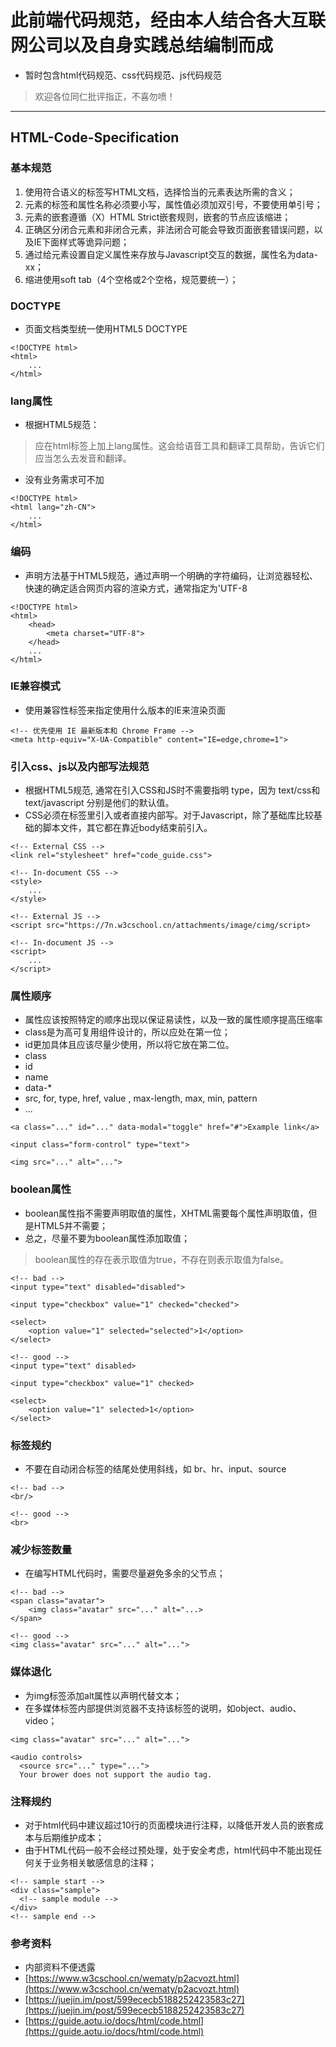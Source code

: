 # 此前端代码规范，经由本人结合各大互联网公司以及自身实践总结编制而成
+ 暂时包含html代码规范、css代码规范、js代码规范
> 欢迎各位同仁批评指正，不喜勿喷！
---
## HTML-Code-Specification

### 基本规范
1. 使用符合语义的标签写HTML文档，选择恰当的元素表达所需的含义；
2. 元素的标签和属性名称必须要小写，属性值必须加双引号，不要使用单引号；
3. 元素的嵌套遵循（X）HTML Strict嵌套规则，嵌套的节点应该缩进；
4. 正确区分闭合元素和非闭合元素，非法闭合可能会导致页面嵌套错误问题，以及IE下面样式等诡异问题；
5. 通过给元素设置自定义属性来存放与Javascript交互的数据，属性名为data-xx；
6. 缩进使用soft tab（4个空格或2个空格，规范要统一）；

### DOCTYPE 
+ 页面文档类型统一使用HTML5 DOCTYPE
```
<!DOCTYPE html>
<html>
    ...
</html>
```

### lang属性
+ 根据HTML5规范：
> 应在html标签上加上lang属性。这会给语音工具和翻译工具帮助，告诉它们应当怎么去发音和翻译。
+ 没有业务需求可不加
```
<!DOCTYPE html>
<html lang="zh-CN">
    ...
</html>
```

### 编码 
+ 声明方法基于HTML5规范，通过声明一个明确的字符编码，让浏览器轻松、快速的确定适合网页内容的渲染方式，通常指定为'UTF-8
```
<!DOCTYPE html>
<html>
    <head>
        <meta charset="UTF-8">
    </head>
    ...
</html>
```

### IE兼容模式
+ 使用兼容性<meta>标签来指定使用什么版本的IE来渲染页面
```
<!-- 优先使用 IE 最新版本和 Chrome Frame -->
<meta http-equiv="X-UA-Compatible" content="IE=edge,chrome=1">
```

### 引入css、js以及内部写法规范
+ 根据HTML5规范, 通常在引入CSS和JS时不需要指明 type，因为 text/css和 text/javascript 分别是他们的默认值。
+ CSS必须在<head></head>标签里引入或者直接内部写。对于Javascript，除了基础库比较基础的脚本文件，其它都在靠近body结束前引入。
```
<!-- External CSS -->
<link rel="stylesheet" href="code_guide.css">

<!-- In-document CSS -->
<style>
    ...
</style>

<!-- External JS -->
<script src="https://7n.w3cschool.cn/attachments/image/cimg/script>

<!-- In-document JS -->
<script>
    ...
</script>
```

### 属性顺序
+ 属性应该按照特定的顺序出现以保证易读性，以及一致的属性顺序提高压缩率
+ class是为高可复用组件设计的，所以应处在第一位；
+ id更加具体且应该尽量少使用，所以将它放在第二位。
 + class
 + id
 + name
 + data-*
 + src, for, type, href, value , max-length, max, min, pattern
 + ...
```
<a class="..." id="..." data-modal="toggle" href="#">Example link</a>

<input class="form-control" type="text">

<img src="..." alt="...">
```

### boolean属性
+ boolean属性指不需要声明取值的属性，XHTML需要每个属性声明取值，但是HTML5并不需要；
+ 总之，尽量不要为boolean属性添加取值；
> boolean属性的存在表示取值为true，不存在则表示取值为false。
```
<!-- bad -->
<input type="text" disabled="disabled">

<input type="checkbox" value="1" checked="checked">

<select>
    <option value="1" selected="selected">1</option>
</select>

<!-- good -->
<input type="text" disabled>

<input type="checkbox" value="1" checked>

<select>
    <option value="1" selected>1</option>
</select>
```

### 标签规约
+ 不要在自动闭合标签的结尾处使用斜线，如 br、hr、input、source
```
<!-- bad -->
<br/>

<!-- good -->
<br>
```

### 减少标签数量
+ 在编写HTML代码时，需要尽量避免多余的父节点；
```
<!-- bad -->
<span class="avatar">
    <img class="avatar" src="..." alt="...>
</span>

<!-- good -->
<img class="avatar" src="..." alt="...">
```

### 媒体退化
+ 为img标签添加alt属性以声明代替文本；
+ 在多媒体标签内部提供浏览器不支持该标签的说明，如object、audio、video；
```
<img class="avatar" src="..." alt="...">

<audio controls>
  <source src="..." type="...">
  Your brower does not support the audio tag.
```

### 注释规约
+ 对于html代码中建议超过10行的页面模块进行注释，以降低开发人员的嵌套成本与后期维护成本；
+ 由于HTML代码一般不会经过预处理，处于安全考虑，html代码中不能出现任何关于业务相关敏感信息的注释；
```
<!-- sample start -->
<div class="sample">
  <!-- sample module -->
</div>
<!-- sample end -->
```

### 参考资料
 + 内部资料不便透露
 + [https://www.w3cschool.cn/wematy/p2acvozt.html](https://www.w3cschool.cn/wematy/p2acvozt.html)
 + [https://juejin.im/post/599ececb5188252423583c27](https://juejin.im/post/599ececb5188252423583c27)
 + [https://guide.aotu.io/docs/html/code.html](https://guide.aotu.io/docs/html/code.html)

